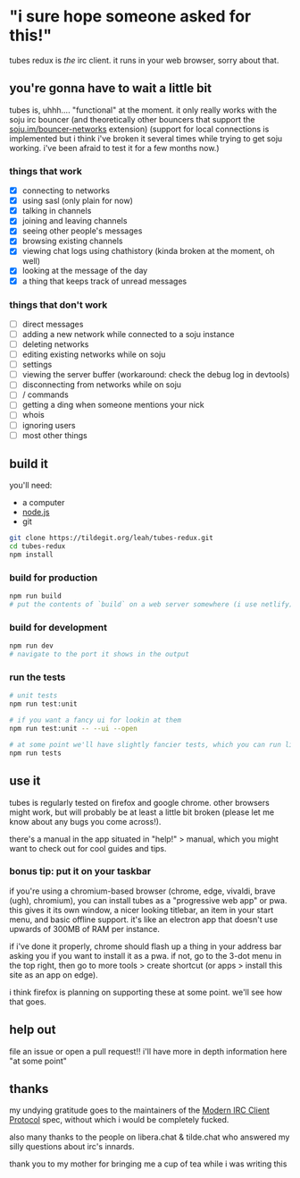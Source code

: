 # "i sure hope someone asked for this!"

tubes redux is _the_ irc client. it runs in your web browser, sorry about that.

## you're gonna have to wait a little bit

tubes is, uhhh.... "functional" at the moment. it only really works with the
soju irc bouncer (and theoretically other bouncers that support the
[soju.im/bouncer-networks](https://git.sr.ht/~emersion/soju/tree/master/item/doc/ext/bouncer-networks.md)
extension) (support for local connections is implemented but i think i've broken
it several times while trying to get soju working. i've been afraid to test it
for a few months now.)

### things that work

- [x] connecting to networks
- [x] using sasl (only plain for now)
- [x] talking in channels
- [x] joining and leaving channels
- [x] seeing other people's messages
- [x] browsing existing channels
- [x] viewing chat logs using chathistory (kinda broken at the moment, oh well)
- [x] looking at the message of the day
- [x] a thing that keeps track of unread messages

### things that don't work

- [ ] direct messages
- [ ] adding a new network while connected to a soju instance
- [ ] deleting networks
- [ ] editing existing networks while on soju
- [ ] settings
- [ ] viewing the server buffer (workaround: check the debug log in devtools)
- [ ] disconnecting from networks while on soju
- [ ] / commands
- [ ] getting a ding when someone mentions your nick
- [ ] whois
- [ ] ignoring users
- [ ] most other things

## build it

you'll need:

- a computer
- [node.js](https://nodejs.org/)
- git

```bash
git clone https://tildegit.org/leah/tubes-redux.git
cd tubes-redux
npm install
```

### build for production

```bash
npm run build
# put the contents of `build` on a web server somewhere (i use netlify).
```

### build for development

```bash
npm run dev
# navigate to the port it shows in the output
```

### run the tests

```bash
# unit tests
npm run test:unit

# if you want a fancy ui for lookin at them
npm run test:unit -- --ui --open

# at some point we'll have slightly fancier tests, which you can run like this.
npm run tests
```

## use it

tubes is regularly tested on firefox and google chrome. other browsers might
work, but will probably be at least a little bit broken (please let me know
about any bugs you come across!).

there's a manual in the app situated in "help!" > manual, which you might want
to check out for cool guides and tips.

### bonus tip: put it on your taskbar

if you're using a chromium-based browser (chrome, edge, vivaldi, brave (ugh),
chromium), you can install tubes as a "progressive web app" or pwa. this gives
it its own window, a nicer looking titlebar, an item in your start menu, and
basic offline support. it's like an electron app that doesn't use upwards of
300MB of RAM per instance.

if i've done it properly, chrome should flash up a thing in your address bar
asking you if you want to install it as a pwa. if not, go to the 3-dot menu in
the top right, then go to more tools > create shortcut (or apps > install this
site as an app on edge).

i think firefox is planning on supporting these at some point. we'll see how
that goes.

## help out

file an issue or open a pull request!! i'll have more in depth information here
"at some point"

## thanks

my undying gratitude goes to the maintainers of the
[Modern IRC Client Protocol](https://modern.ircdocs.horse/) spec, without which
i would be completely fucked.

also many thanks to the people on libera.chat & tilde.chat who answered my silly
questions about irc's innards.

thank you to my mother for bringing me a cup of tea while i was writing this
